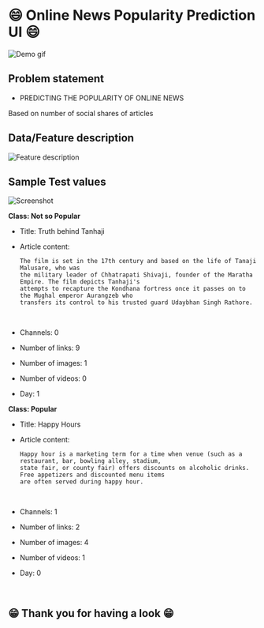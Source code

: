 # 😄 Online News Popularity Prediction UI 😄

![Demo gif](./resources/demo.gif)



## Problem statement
- PREDICTING THE POPULARITY OF ONLINE NEWS

Based on number of social shares of articles


## Data/Feature description

![Feature description](./resources/features.png)


## Sample Test values

![Screenshot](./resources/Iteration%203.png)


**Class: Not so Popular**

- Title: Truth behind Tanhaji

- Article content: 

  ```
  The film is set in the 17th century and based on the life of Tanaji Malusare, who was
  the military leader of Chhatrapati Shivaji, founder of the Maratha Empire. The film depicts Tanhaji's
  attempts to recapture the Kondhana fortress once it passes on to the Mughal emperor Aurangzeb who 
  transfers its control to his trusted guard Udaybhan Singh Rathore.
  ```

  ​

- Channels: 0 

- Number of links: 9 

- Number of images: 1 

- Number of videos: 0 

- Day: 1

**Class: Popular**

- Title: Happy Hours

- Article content:

  ```
  Happy hour is a marketing term for a time when venue (such as a restaurant, bar, bowling alley, stadium,
  state fair, or county fair) offers discounts on alcoholic drinks. Free appetizers and discounted menu items 
  are often served during happy hour.
  ```

  ​

- Channels: 1 

- Number of links: 2

- Number of images:  4 

- Number of videos: 1 

- Day: 0

  ​



## 😁 Thank you for having a look 😁



## 
